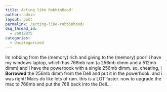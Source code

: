 ```yaml
---
title: Acting like RobbinHood!
author: admin
layout: post
permalink: /acting-like-robbinhood/
dsq_thread_id:
  - 26012875
categories:
  - Uncategorized
---
```

Im robbing from the (memory) rich and giving to the (memory) poor! i have my windows laptop, which has 768mb ram (a 256mb dimm and a 512mb dimm) and i have the powerbook with a single 256mb dimm. so, cheating, i **Borrowed** the 256mb dimm from the Dell and put it in the powerbook. and i was right! Macs do like lots of ram. this is a LOT faster. now to upgrade the mac to 768mb and put the 768 back into the Dell&#8230;